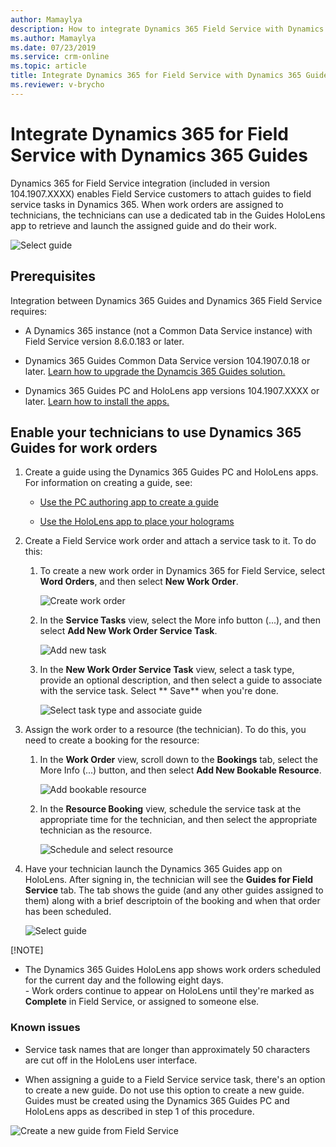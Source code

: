 ```yaml
---
author: Mamaylya
description: How to integrate Dynamics 365 Field Service with Dynamics 365 Guides so Field Service technicians can follow a guide while doing a work order
ms.author: Mamaylya
ms.date: 07/23/2019
ms.service: crm-online
ms.topic: article
title: Integrate Dynamics 365 for Field Service with Dynamics 365 Guides
ms.reviewer: v-brycho
---
```


# Integrate Dynamics 365 for Field Service with Dynamics 365 Guides

Dynamics 365 for Field Service integration (included in version 104.1907.XXXX) enables Field Service 
customers to attach guides to field service tasks in Dynamics 365. When work orders are assigned to technicians, 
the technicians can use a dedicated tab in the Guides HoloLens app to retrieve and launch the assigned guide and do their work.

![Select guide](media/select-guide.PNG "Select guide")   

## Prerequisites

Integration between Dynamics 365 Guides and Dynamics 365 Field Service requires:

- A Dynamics 365 instance (not a Common Data Service instance) with Field Service version 8.6.0.183 or later.

- Dynamics 365 Guides Common Data Service version 104.1907.0.18 or later. [Learn how to upgrade the Dynamcis 365 Guides 
solution.](upgrade.md)

- Dynamics 365 Guides PC and HoloLens app versions 104.1907.XXXX or later. [Learn how to install the apps.]()

## Enable your technicians to use Dynamics 365 Guides for work orders

1. Create a guide using the Dynamics 365 Guides PC and HoloLens apps. For information on creating a guide, see:
  
   - [Use the PC authoring app to create a guide](pc-authoring.md)
   
   - [Use the HoloLens app to place your holograms](hololens-authoring.md)
   
2. Create a Field Service work order and attach a service task to it. To do this:

   1. To create a new work order in Dynamics 365 for Field Service, select **Word Orders**, and then select **New Work Order**.
   
      ![Create work order](media/create-work-order.PNG "Create work order")  
      
   2. In the **Service Tasks** view, select the More info button (...), and then select **Add New Work Order Service Task**.
   
      ![Add new task](media/add-new-task.PNG "Add new task")   
      
   3. In the **New Work Order Service Task** view, select a task type, provide an optional description, and then select a 
   guide to associate with the service task. Select ** Save** when you're done.
   
      ![Select task type and associate guide](media/new-work-order-options.PNG "Select task type and associate guide")   
      
3. Assign the work order to a resource (the technician). To do this, you need to create a booking for the resource:

   1. In the **Work Order** view, scroll down to the **Bookings** tab, select the More Info (...) button, and then select **Add New Bookable Resource**.
   
      ![Add bookable resource](media/add-bookable-resource.PNG "Add bookable resource")   
      
   2. In the **Resource Booking** view, schedule the service task at the appropriate time for the technician, and then select the appropriate technician as the resource.
   
      ![Schedule and select resource](media/schedule-select-resource.PNG "Schedule and select resource")   
      
4. Have your technician launch the Dynamics 365 Guides app on HoloLens. After signing in, the technician will see the **Guides for Field Service** tab. The tab shows the guide (and any other guides assigned to them) along with a brief descriptoin of the booking and when that order has been scheduled.

    ![Select guide](media/select-guide-2.PNG "Select guide")   
    
    
[!NOTE]

- The Dynamics 365 Guides HoloLens app shows work orders scheduled for the current day and the following eight days.<br>- Work orders continue to appear on HoloLens until they're marked as **Complete** in Field Service, or assigned to someone else.

### Known issues

- Service task names that are longer than approximately 50 characters are cut off in the HoloLens user interface.

- When assigning a guide to a Field Service service task, there's an option to create a new guide. Do not use this option to create a new guide. Guides must be created using the Dynamics 365 Guides PC and HoloLens apps as described in step 1 of this procedure.
   
![Create a new guide from Field Service](media/create-new-guide-from-field-service.PNG "Create a new guide from Field Service")   


      
      
      
   
